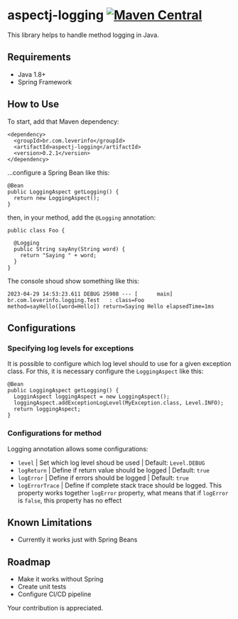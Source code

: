 # aspectj-logging [![Maven Central](https://img.shields.io/maven-central/v/br.com.leverinfo/aspectj-logging.svg?label=Maven%20Central)](https://search.maven.org/search?q=g:%22br.com.leverinfo%22%20AND%20a:%22aspectj-logging%22)

This library helps to handle method logging in Java.

## Requirements

- Java 1.8+
- Spring Framework

## How to Use

To start, add that Maven dependency:

```
<dependency>
  <groupId>br.com.leverinfo</groupId>
  <artifactId>aspectj-logging</artifactId>
  <version>0.2.1</version>
</dependency>
```

...configure a Spring Bean like this:

```
@Bean
public LoggingAspect getLogging() {
  return new LoggingAspect();
}
```

then, in your method, add the `@Logging` annotation:

```
public class Foo {
  
  @Logging  
  public String sayAny(String word) {
    return "Saying " + word;
  }
}
```

The console shoud show something like this:

```
2023-04-29 14:53:23.611 DEBUG 25908 --- [      main] br.com.leverinfo.logging.Test   : class=Foo method=sayHello([word=Hello]) return=Saying Hello elapsedTime=1ms
```

## Configurations

### Specifying log levels for exceptions

It is possible to configure which log level should to use for a given exception class.
For this, it is necessary configure the `LoggingAspect` like this:

```
@Bean
public LoggingAspect getLogging() {
  LogginAspect loggingAspect = new LoggingAspect();
  loggingAspect.addExceptionLogLevel(MyException.class, Level.INFO);
  return loggingAspect;
}
```

### Configurations for method

Logging annotation allows some configurations:

- `level` | Set which log level shoud be used | Default: `Level.DEBUG`
- `logReturn` | Define if return value should be logged | Default: `true`
- `logError` | Define if errors should be logged | Default: `true`
- `logErrorTrace` | Define if complete stack trace should be logged. This property works
  together `logError` property, what means that if `logError` is `false`, this property has no
  effect

## Known Limitations

- Currently it works just with Spring Beans

## Roadmap

- Make it works without Spring
- Create unit tests
- Configure CI/CD pipeline

Your contribution is appreciated.